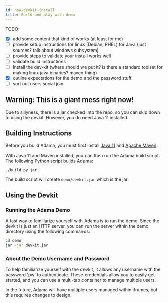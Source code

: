 ```yaml
---
id: how-devkit-install
title: Build and play with demo
---
```


TODO:
- [x] add some content that kind of works (at least for me)
- [ ] provide setup instructions for linux (Debian, RHEL) for Java (just sources? talk about windows subsystem)
- [ ] provide steps to validate your install works well
- [ ] validate build instructions
- [ ] Install the dev-kit (where should we put it? is there a standard toolset for making linux java binaries? maven thing)
- [x] outline expectations for the demo and the password stuff
- [ ] sort out users social join

## Warning: This is a giant mess right now!

Due to sillyness, there is a jar checked into the repo, so you can skip down to using the devkit. However, you do need Java 11 installed.

## Building Instructions

Before you build Adama, you must first install [Java 11](https://www.oracle.com/java/technologies/javase-jdk11-downloads.html) and [Apache Maven](https://maven.apache.org/download.cgi).

With Java 11 and Maven installed, you can then run the Adama build script. The following Python script builds Adama:

```sh
./build.py jar
```

The build script will create ```demo/devkit.jar``` which is the jar.

## Using the Devkit

### Running the Adama Demo

A fast way to familiarize yourself with Adama is to run the demo. Since the devkit is just an HTTP server, you can run the server within the demo directory using the following commands:

```sh
cd demo
jar -jar devkit.jar
```

### About the Demo Username and Password
To help familiarize yourself with the devkit, it allows any username with the password 'pw' to authenticate. These credentials allow you to easily get started, and you can use a multi-tab container to manage multiple users.

In the future, Adama will have multiple users managed within iframes, but this requires changes to design.
